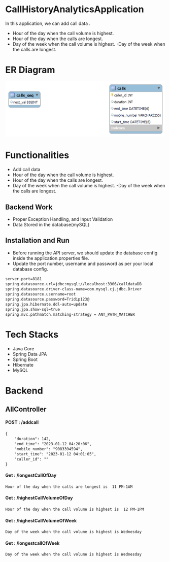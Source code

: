 # CallHistoryAnalyticsApplication

In this application, we can add call data .
- Hour of the day when the call volume is highest.
- Hour of the day when the calls are longest.
- Day of the week when the call volume is highest.
-Day of the week when the calls are longest. 

# ER Diagram
[![ERDiagram](https://github.com/TridipRong/CallHistory/blob/main/CallrData/er.png?raw=true)](https://github.com/TridipRong/CallHistory/blob/main/CallrData/er.png?raw=true)

# Functionalities
-   Add call data
- Hour of the day when the call volume is highest.
- Hour of the day when the calls are longest.
- Day of the week when the call volume is highest.
-Day of the week when the calls are longest. 

## Backend Work
-  Proper Exception Handling, and Input Validation
-  Data Stored in the database(mySQL)

## Installation and Run
-   Before running the API server, we should update the database config inside the application.properties file.
-   Update the port number, username and password as per your local database config.
```
server.port=8181
spring.datasource.url=jdbc:mysql://localhost:3306/calldataDB
spring.datasource.driver-class-name=com.mysql.cj.jdbc.Driver
spring.datasource.username=root
spring.datasource.password=Tridip123@
spring.jpa.hibernate.ddl-auto=update
spring.jpa.show-sql=true
spring.mvc.pathmatch.matching-strategy = ANT_PATH_MATCHER
```

# Tech Stacks

-   Java Core
-   Spring Data JPA
-   Spring Boot
-   Hibernate
-   MySQL


# Backend

## AllController

#### POST : /addcall
```
{
    "duration": 142,
    "end_time": "2023-01-12 04:20:06",
    "mobile_number": "9083394594",
    "start_time": "2023-01-12 04:01:05",
    "caller_id": ""
}
```


#### Get : /longestCallOfDay
```
Hour of the day when the calls are longest is  11 PM-1AM
```

#### Get : /highestCallVolumeOfDay
```
Hour of the day when the call volume is highest is  12 PM-1PM
```

#### Get : /highestCallVolumeOfWeek
```
Day of the week when the call volume is highest is Wednesday
```

#### Get : /longestcallOfWeek
```
Day of the week when the call volume is highest is Wednesday
```

